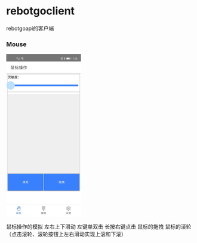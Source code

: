 # rebotgoclient
rebotgoapi的客户端

### Mouse
<img src="./img/mouse.jpg" width="200px">

鼠标操作的模拟
左右上下滑动
左键单双击
长按右键点击
鼠标的拖拽
鼠标的滚轮（点击滚轮、滚轮按钮上左右滑动实现上滚和下滚）